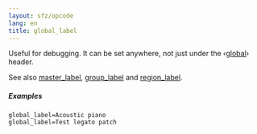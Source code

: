 ```yaml
---
layout: sfz/opcode
lang: en
title: global_label
---
```

Useful for debugging.
It can be set anywhere, not just under the ‹[global](/headers/global)› header.

See also [master_label](master_label), [group_label](group_label) and [region_label](region_label).

##### Examples

```
global_label=Acoustic piano
global_label=Test legato patch
```
